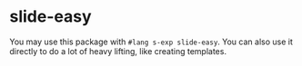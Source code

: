 slide-easy
==========
You may use this package with `#lang s-exp slide-easy`. You can also use it directly to do a lot of heavy lifting, like creating templates.
